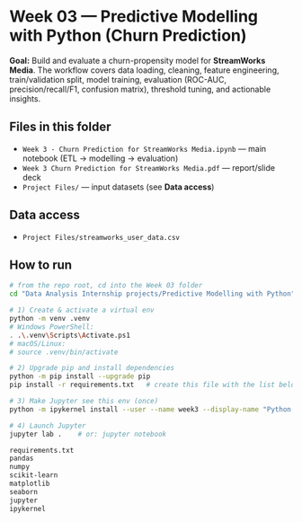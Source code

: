 # Week 03 — Predictive Modelling with Python (Churn Prediction)

**Goal:** Build and evaluate a churn-propensity model for **StreamWorks Media**. The workflow covers data loading, cleaning, feature engineering, train/validation split, model training, evaluation (ROC-AUC, precision/recall/F1, confusion matrix), threshold tuning, and actionable insights.

## Files in this folder
- `Week 3 - Churn Prediction for StreamWorks Media.ipynb` — main notebook (ETL → modelling → evaluation)
- `Week 3 Churn Prediction for StreamWorks Media.pdf` — report/slide deck
- `Project Files/` — input datasets (see **Data access**)

## Data access
- `Project Files/streamworks_user_data.csv`

## How to run
```bash
# from the repo root, cd into the Week 03 folder
cd "Data Analysis Internship projects/Predictive Modelling with Python"

# 1) Create & activate a virtual env
python -m venv .venv
# Windows PowerShell:
. .\.venv\Scripts\Activate.ps1
# macOS/Linux:
# source .venv/bin/activate

# 2) Upgrade pip and install dependencies
python -m pip install --upgrade pip
pip install -r requirements.txt   # create this file with the list below

# 3) Make Jupyter see this env (once)
python -m ipykernel install --user --name week3 --display-name "Python (week3)"

# 4) Launch Jupyter
jupyter lab .    # or: jupyter notebook

requirements.txt
pandas
numpy
scikit-learn
matplotlib
seaborn
jupyter
ipykernel
